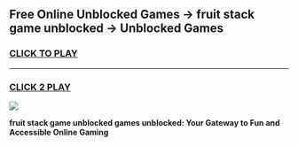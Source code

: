 
## Free Online Unblocked Games → fruit stack game unblocked → Unblocked Games
<h3>
<a href="https://premium.freeplayer.one?title=fruit_stack_game_unblocked&ref=21F">CLICK TO PLAY</a></h3>
<hr>

<h3>
<a href="https://premium.freeplayer.one?title=fruit_stack_game_unblocked&ref=21F">CLICK 2 PLAY</a>
  
</h3>

<a href="https://premium.freeplayer.one?title=fruit_stack_game_unblocked&ref=21F/"><img src="https://clearcache.store/games.png"></a>


**fruit stack game unblocked games unblocked: Your Gateway to Fun and Accessible Online Gaming**
